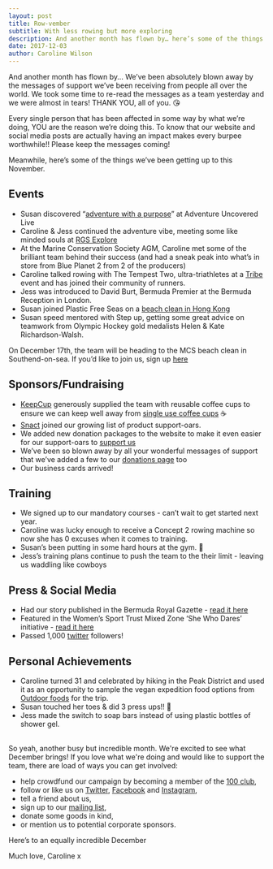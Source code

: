 ```yaml
---
layout: post
title: Row-vember
subtitle: With less rowing but more exploring
description: And another month has flown by… here’s some of the things we’ve been getting up to in November.
date: 2017-12-03
author: Caroline Wilson
---
```

[adventure]: http://www.statusrow.com/2017/11/04/adventure-with-purpose.html
[explore]: http://www.statusrow.com/2017/11/18/rgs-explore-2017.html
[tribe]: https://wearetribe.co/
[hongkong]: http://www.statusrow.com/2017/11/24/hong-kong.html
[mcs]: https://www.mcsuk.org/beachwatch/beach/jubilee-beach/event/2017-12-17
[keepcup]: https://uk.keepcup.com/?country=United%20Kingdom
[coffee]: http://www.statusrow.com/2017/11/07/takeaway-coffee-cups.html
[snact]: https://snact.co.uk/
[support]: http://www.statusrow.com/support/
[bermuda]: http://www.royalgazette.com/lifestyle/article/20171108/intrepid-trio-prepare-to-row-across-atlantic
[shewhodares]: http://www.themixedzone.co.uk/ridding-oceans-plastic-aim/
[outdoorfood]: https://www.outdoorfood.com/
[100club]: http://www.statusrow.com/100-club/
[twitter]: https://twitter.com/statusrow
[facebook]: https://www.facebook.com/statusrow/
[instagram]: https://www.instagram.com/statusrow/
[contact]: http://www.statusrow.com/contact/

And another month has flown by… We’ve been absolutely blown away by the messages of support we’ve been receiving from people all over the world. We took some time to re-read the messages as a team yesterday and we were almost in tears! THANK YOU, all of you. 😘  

Every single person that has been affected in some way by what we’re doing, YOU are the reason we’re doing this. To know that our website and social media posts are actually having an impact makes every burpee worthwhile!! Please keep the messages coming!

Meanwhile, here’s some of the things we’ve been getting up to this November.

## Events

* Susan discovered “[adventure with a purpose][adventure]” at Adventure Uncovered Live
* Caroline & Jess continued the adventure vibe, meeting some like minded souls at [RGS Explore][explore]
* At the Marine Conservation Society AGM, Caroline met some of the brilliant team behind their success (and had a sneak peak into what’s in store from Blue Planet 2 from 2 of the producers)
* Caroline talked rowing with The Tempest Two, ultra-triathletes at a [Tribe][tribe] event and has joined their community of runners.
* Jess was introduced to David Burt, Bermuda Premier at the Bermuda Reception in London.
* Susan joined Plastic Free Seas on a [beach clean in Hong Kong][hongkong]
* Susan speed mentored with Step up, getting some great advice on teamwork from Olympic Hockey gold medalists Helen & Kate Richardson-Walsh.

On December 17th, the team will be heading to the MCS beach clean in Southend-on-sea. If you’d like to join us, sign up [here][mcs]

## Sponsors/Fundraising
* [KeepCup][keepcup] generously supplied the team with reusable coffee cups to ensure we can keep well away from [single use coffee cups][coffee] ☕️
* [Snact][snact] joined our growing list of product support-oars.
* We added new donation packages to the website to make it even easier for our support-oars to [support us][support]
* We’ve been so blown away by all your wonderful messages of support that we’ve added a few to our [donations page][support] too
* Our business cards arrived!

## Training
* We signed up to our mandatory courses - can’t wait to get started next year.
* Caroline was lucky enough to receive a Concept 2 rowing machine so now she has 0 excuses when it comes to training.
* Susan’s been putting in some hard hours at the gym. 💪
* Jess’s training plans continue to push the team to the their limit - leaving us waddling like cowboys

## Press & Social Media
* Had our story published in the Bermuda Royal Gazette - [read it here][bermuda]
* Featured in the Women’s Sport Trust Mixed Zone ‘She Who Dares’ initiative - [read it here][shewhodares]
* Passed 1,000 [twitter][twitter] followers!

## Personal Achievements
* Caroline turned 31 and celebrated by hiking in the Peak District and used it as an opportunity to sample the vegan expedition food options from [Outdoor foods][outdoorfood] for the trip.
* Susan touched her toes & did 3 press ups!! 🎉
* Jess made the switch to soap bars instead of using plastic bottles of shower gel.

<br />
So yeah, another busy but incredible month. We're excited to see what December brings! If you love what we're doing and would like to support the team, there are load of ways you can get involved:

* help crowdfund our campaign by becoming a member of the [100 club][100club],
* follow or like us on [Twitter][twitter], [Facebook][facebook] and [Instagram][instagram],
* tell a friend about us,
* sign up to our [mailing list][contact],
* donate some goods in kind,
* or mention us to potential corporate sponsors.


Here’s to an equally incredible December

Much love,
Caroline x
